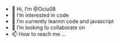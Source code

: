 - 👋 Hi, I’m @Ociu08
- 👀 I’m interested in code 
- 🌱 I’m currently learnin code and javascript
- 💞️ I’m looking to collaborate on 
- 📫 How to reach me ...

<!---
Ociu08/Ociu08 is a ✨ special ✨ repository because its `README.md` (this file) appears on your GitHub profile.
You can click the Preview link to take a look at your changes.
--->
